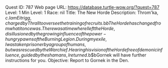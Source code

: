 Quest ID: 787
Web page URL: https://database.turtle-wow.org/?quest=787
Level: 1
Min Level: 1
Race: nil
Title: The New Horde
Description: Throm'ka, $c. I am Eitrigg, charged by Thrall to oversee the training of recruits.$b$bThe Horde has changed from what it once was. There was a time where I left the Horde, disillusioned by the growing influence of the power-hungry pawns of the Burning Legion. During my exile, I was taken prisoner by a group of humans, but was rescued by the Warchief. Hearing his vision of the Horde free of demonic influence, guided by the shamans, I returned.$b$bGornek will have further instructions for you.
Objective: Report to Gornek in the Den.
